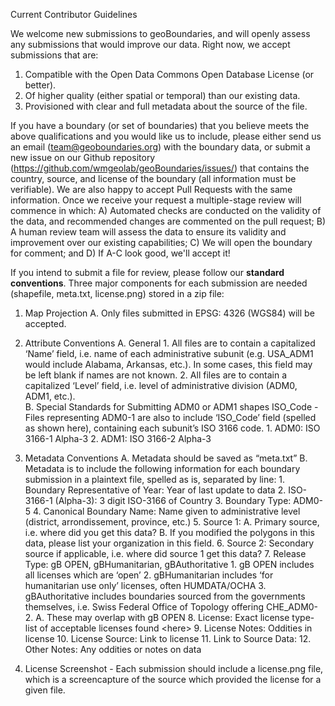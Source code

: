 Current Contributor Guidelines

We welcome new submissions to geoBoundaries, and will openly assess any submissions that would improve our data. Right now, we accept submissions that are:



1. Compatible with the Open Data Commons Open Database License (or better). 
2. Of higher quality (either spatial or temporal) than our existing data. 
3. Provisioned with clear and full metadata about the source of the file.

If you have a boundary (or set of boundaries) that you believe meets the above qualifications and you would like us to include, please either send us an email (team@geoboundaries.org) with the boundary data, or submit a new issue on our Github repository (https://github.com/wmgeolab/geoBoundaries/issues/) that contains the country, source, and license of the boundary (all information must be verifiable). We are also happy to accept Pull Requests with the same information. Once we receive your request a multiple-stage review will commence in which: A) Automated checks are conducted on the validity of the data, and recommended changes are commented on the pull request; B) A human review team will assess the data to ensure its validity and improvement over our existing capabilities; C) We will open the boundary for comment; and D) If A-C look good, we'll accept it!

If you intend to submit a file for review, please follow our **standard conventions**. Three major components for each submission are needed (shapefile, meta.txt, license.png) stored in a zip file:



1. Map Projection
    A. Only files submitted in EPSG: 4326 (WGS84) will be accepted.
2. Attribute Conventions
    A. General
        1. All files are to contain a capitalized ‘Name’ field, i.e. name of each administrative subunit (e.g. USA_ADM1 would include Alabama, Arkansas, etc.).  In some cases, this field may be left blank if names are not known.
        2. All files are to contain a capitalized ‘Level’ field, i.e. level of administrative division (ADM0, ADM1, etc.).  
    B. Special Standards for Submitting ADM0 or ADM1 shapes
        ISO_Code - Files representing ADM0-1 are also to include ‘ISO_Code’ field (spelled as shown here), containing each subunit’s ISO 3166 code.
           1. ADM0: ISO 3166-1 Alpha-3
           2. ADM1: ISO 3166-2 Alpha-3 
3. Metadata Conventions
    A. Metadata should be saved as “meta.txt”
    B. Metadata is to include the following information for each boundary submission in a plaintext file, spelled as is, separated by line:
        1. Boundary Representative of Year: 
            Year of last update to data
        2. ISO-3166-1 (Alpha-3):
            3 digit ISO-3166 of Country
        3. Boundary Type:
            ADM0-5
        4. Canonical Boundary Name:
            Name given to administrative level (district, arrondissement, province, etc.)
        5. Source 1: 
            A. Primary source, i.e. where did you get this data? 
            B. If you modified the polygons in this data, please list your organization in this field.
        6. Source 2:
            Secondary source if applicable, i.e. where did source 1 get this data?
        7. Release Type: 
            gB OPEN, gBHumanitarian, gBAuthoritative
                1. gB OPEN includes all licenses which are ‘open’
                2. gBHumanitarian includes ‘for humanitarian use only’ licenses, often HUMDATA/OCHA
                3. gBAuthoritative includes boundaries sourced from the governments themselves, i.e. Swiss Federal Office of Topology offering CHE_ADM0-2.
                    A. These may overlap with gB OPEN
        8. License: 
            Exact license type- list of acceptable licenses found &lt;here>
        9. License Notes: 
            Oddities in license
        10. License Source: 
            Link to license
        11. Link to Source Data: 
        12. Other Notes: 
            Any oddities or notes on data 

4. License Screenshot - Each submission should include a license.png file, which is a screencapture of the source which provided the license for a given file.

			
